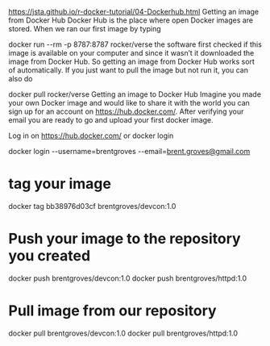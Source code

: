 https://jsta.github.io/r-docker-tutorial/04-Dockerhub.html
Getting an image from Docker Hub
Docker Hub is the place where open Docker images are stored. When we ran our first image by typing

docker run --rm -p 8787:8787 rocker/verse
the software first checked if this image is available on your computer and since it wasn’t it downloaded the image from Docker Hub. So getting an image from Docker Hub works sort of automatically. If you just want to pull the image but not run it, you can also do

docker pull rocker/verse
Getting an image to Docker Hub
Imagine you made your own Docker image and would like to share it with the world you can sign up for an account on https://hub.docker.com/. After verifying your email you are ready to go and upload your first docker image.

Log in on https://hub.docker.com/
or
docker login

docker login --username=brentgroves --email=brent.groves@gmail.com

# tag your image
docker tag bb38976d03cf brentgroves/devcon:1.0


# Push your image to the repository you created
docker push brentgroves/devcon:1.0
docker push brentgroves/httpd:1.0

# Pull image from our repository
docker pull brentgroves/devcon:1.0
docker pull brentgroves/httpd:1.0